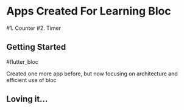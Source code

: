 # Apps Created For Learning Bloc

#1. Counter
#2. Timer

## Getting Started
#flutter_bloc

Created one more app before, 
but now focusing on architecture and efficient use of bloc

## Loving it...